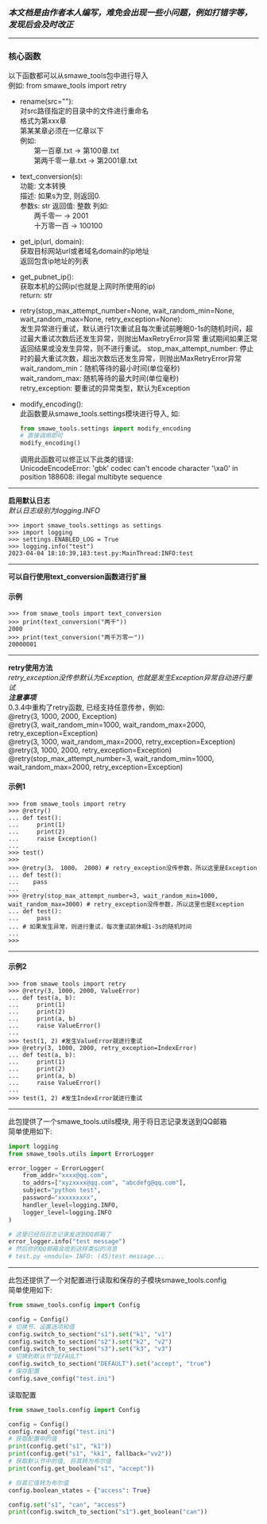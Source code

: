 ### ***本文档是由作者本人编写，难免会出现一些小问题，例如打错字等，发现后会及时改正***

---

### **核心函数**
以下函数都可以从smawe_tools包中进行导入  
例如: from smawe_tools import retry  

- rename(src=""):  
    对src路径指定的目录中的文件进行重命名  
    格式为第xxx章  
    第某某章必须在一亿章以下  
    例如:  
        &ensp;&ensp;&ensp;&ensp;第一百章.txt -> 第100章.txt   
        &ensp;&ensp;&ensp;&ensp;第两千零一章.txt -> 第2001章.txt  


- text_conversion(s):  
    功能: 文本转换  
    描述: 如果s为空, 则返回0.  
    参数s: str
    返回值: 整数
    列如:  
        &ensp;&ensp;&ensp;&ensp;两千零一 -> 2001  
        &ensp;&ensp;&ensp;&ensp;十万零一百 -> 100100


- get_ip(url, domain):  
    获取目标网站url或者域名domain的ip地址  
    返回包含ip地址的列表


- get_pubnet_ip():  
    获取本机的公网ip(也就是上网时所使用的ip)  
    return: str


- retry(stop_max_attempt_number=None, wait_random_min=None, wait_random_max=None, retry_exception=None):  
    发生异常进行重试，默认进行1次重试且每次重试前睡眠0-1s的随机时间，超过最大重试次数后还发生异常，则抛出MaxRetryError异常 
    重试期间如果正常返回结果或没发生异常，则不进行重试。
    stop_max_attempt_number: 停止时的最大重试次数，超出次数后还发生异常，则抛出MaxRetryError异常  
    wait_random_min：随机等待的最小时间(单位毫秒)  
    wait_random_max: 随机等待的最大时间(单位毫秒)  
    retry_exception: 要重试的异常类型，默认为Exception
  
- modify_encoding():   
    此函数要从smawe_tools.settings模块进行导入, 如: 
    ~~~ python
    from smawe_tools.settings import modify_encoding 
    # 直接调用即可
    modify_encoding()  
    ~~~
    调用此函数可以修正以下此类的错误:  
    UnicodeEncodeError: 'gbk' codec can't encode character '\xa0' in position 188608: illegal multibyte sequence
    
---

**启用默认日志**  
*默认日志级别为logging.INFO*

    >>> import smawe_tools.settings as settings
    >>> import logging
    >>> settings.ENABLED_LOG = True
    >>> logging.info("test")
    2023-04-04 18:10:39,183:test.py:MainThread:INFO:test

---
**可以自行使用text_conversion函数进行扩展**

#### 示例

    >>> from smawe_tools import text_conversion
    >>> print(text_conversion("两千"))
    2000
    >>> print(text_conversion("两千万零一"))
    20000001

---
**retry使用方法**  
*retry_exception没传参默认为Exception, 也就是发生Exception异常自动进行重试*<br>
***注意事项***  
0.3.4中重构了retry函数, 已经支持任意传参，例如:  
@retry(3, 1000, 2000, Exception)   
@retry(3, wait_random_min=1000, wait_random_max=2000, retry_exception=Exception)  
@retry(3, 1000, wait_random_max=2000, retry_exception=Exception)  
@retry(3, 1000, 2000, retry_exception=Exception)  
@retry(stop_max_attempt_number=3, wait_random_min=1000, wait_random_max=2000, retry_exception=Exception)  

#### 示例1

    >>> from smawe_tools import retry
    >>> @retry()
    ... def test():
    ...     print(1)
    ...     print(2)
    ...     raise Exception()
    ...
    >>> test()
    >>>
    >>> @retry(3， 1000， 2000) # retry_exception没传参数，所以这里是Exception
    ... def test():
    ...    pass
    ...
    >>> @retry(stop_max_attempt_number=3, wait_random_min=1000, wait_random_max=3000) # retry_exception没传参数，所以这里也是Exception
    ... def test():
    ...     pass
    ... # 如果发生异常，则进行重试，每次重试前休眠1-3s的随机时间
    ...
    >>>

---
#### 示例2

    >>> from smawe_tools import retry
    >>> @retry(3, 1000, 2000, ValueError)
    ... def test(a, b):
    ...     print(1)
    ...     print(2)
    ...     print(a, b)
    ...     raise ValueError()
    ...
    >>> test(1, 2) #发生ValueError就进行重试
    >>> @retry(3, 1000, 2000, retry_exception=IndexError)
    ... def test(a, b):
    ...     print(1)
    ...     print(2)
    ...     print(a, b)
    ...     raise ValueError()
    ...
    >>> test(1, 2) #发生IndexError就进行重试

---
此包提供了一个smawe_tools.utils模块, 用于将日志记录发送到QQ邮箱  
简单使用如下:  
```python
import logging
from smawe_tools.utils import ErrorLogger

error_logger = ErrorLogger(
    from_addr="xxxx@qq.com",
    to_addrs=["xyzxxxx@qq.com", "abcdefg@qq.com"],
    subject="python test",
    password="xxxxxxxxx",
    handler_level=logging.INFO,
    logger_level=logging.INFO
)

# 这里已经将日志记录发送到QQ邮箱了
error_logger.info("test message")
# 然后你的QQ邮箱会收到这样类似的消息
# test.py <module> INFO: (45)test message...
```

---
此包还提供了一个对配置进行读取和保存的子模块smawe_tools.config  
简单使用如下:  
```python
from smawe_tools.config import Config

config = Config()
# 切换节，设置选项和值
config.switch_to_section("s1").set("k1", "v1")
config.switch_to_section("s2").set("k2", "v2")
config.switch_to_section("s3").set("k3", "v3")
# 切换到默认节"DEFAULT"
config.switch_to_section("DEFAULT").set("accept", "true")
# 保存配置
config.save_config("test.ini")
```
读取配置

```python
from smawe_tools.config import Config

config = Config()
config.read_config("test.ini")
# 获取配置中的值
print(config.get("s1", "k1"))
print(config.get("s1", "kk1", fallback="vv2"))
# 获取默认节中的值, 将其转为布尔值
print(config.get_boolean("s1", "accept"))

# 将其它值转为布尔值
config.boolean_states = {"access": True}

config.set("s1", "can", "access")
print(config.switch_to_section("s1").get_boolean("can"))
```
